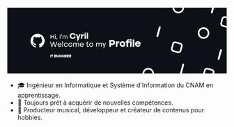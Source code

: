 ![Hi, welcome to my profile](/banner.png)

- 🎓 Ingénieur en Informatique et Système d'Information du CNAM en apprentissage.
- 🧠 Toujours prêt à acquérir de nouvelles compétences.
- 🧩 Producteur musical, développeur et créateur de contenus pour hobbies.
